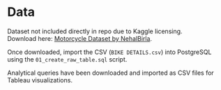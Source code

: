 # Data

Dataset not included directly in repo due to Kaggle licensing.  
Download here: [Motorcycle Dataset by NehalBirla](https://www.kaggle.com/datasets/nehalbirla/motorcycle-dataset).  

Once downloaded, import the CSV (`BIKE DETAILS.csv`) into PostgreSQL using the `01_create_raw_table.sql` script.

Analytical queries have been downloaded and imported as CSV files for Tableau visualizations.
